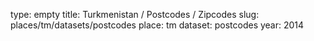 type: empty
title: Turkmenistan / Postcodes / Zipcodes
slug: places/tm/datasets/postcodes
place: tm
dataset: postcodes
year: 2014
